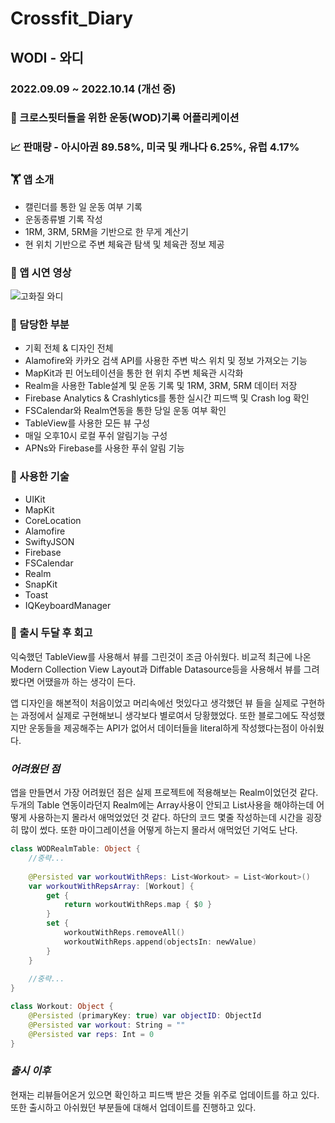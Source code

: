 # Crossfit_Diary

## **WODI - 와디**
### 2022.09.09 ~ 2022.10.14 (개선 중)

### 💪 크로스핏터들을 위한 운동(WOD)기록 어플리케이션

### 📈 판매량 - 아시아권 89.58%, 미국 및 캐나다 6.25%, 유럽 4.17% 

### **🏋️ 앱 소개**
- 캘린더를 통한 일 운동 여부 기록
- 운동종류별 기록 작성
- 1RM, 3RM, 5RM을 기반으로 한 무게 계산기
- 현 위치 기반으로 주변 체육관 탐색 및 체육관 정보 제공

### **📀 앱 시연 영상**
![고화질 와디](https://user-images.githubusercontent.com/81205931/207816102-7fd30ea2-c354-4370-83e1-3d83f373fd58.gif)

### **📱 담당한 부분** 

- 기획 전체 & 디자인 전체
- Alamofire와 카카오 검색 API를 사용한 주변 박스 위치 및 정보 가져오는 기능 
- MapKit과 핀 어노테이션을 통한 현 위치 주변 체육관 시각화
- Realm을 사용한 Table설계 및 운동 기록 및 1RM, 3RM, 5RM 데이터 저장
- Firebase Analytics & Crashlytics를 통한 실시간 피드백 및 Crash log 확인
- FSCalendar와 Realm연동을 통한 당일 운동 여부 확인
- TableView를 사용한 모든 뷰 구성
- 매일 오후10시 로컬 푸쉬 알림기능 구성
- APNs와 Firebase를 사용한 푸쉬 알림 기능 

### **📌 사용한 기술**

- UIKit
- MapKit
- CoreLocation
- Alamofire
- SwiftyJSON
- Firebase
- FSCalendar
- Realm
- SnapKit
- Toast
- IQKeyboardManager

### **📝 출시 두달 후 회고**
익숙했던 TableView를 사용해서 뷰를 그린것이 조금 아쉬웠다. 비교적 최근에 나온 Modern Collection View Layout과 Diffable Datasource등을 사용해서 뷰를 그려봤다면 어땠을까 하는 생각이 든다.

앱 디자인을 해본적이 처음이었고 머리속에선 멋있다고 생각했던 뷰 들을 실제로 구현하는 과정에서 실제로 구현해보니 생각보다 별로여서 당황했었다. 또한 블로그에도 작성했지만 운동들을 제공해주는 API가 없어서 데이터들을 literal하게 작성했다는점이 아쉬웠다.

### ___어려웠던 점___
앱을 만들면서 가장 어려웠던 점은 실제 프로젝트에 적용해보는 Realm이었던것 같다. 두개의 Table 연동이라던지 Realm에는 Array사용이 안되고 List사용을 해야하는데 어떻게 사용하는지 몰라서 애먹었었던 것 같다. 하단의 코드 몇줄 작성하는데 시간을 굉장히 많이 썼다. 또한 마이그레이션을 어떻게 하는지 몰라서 애먹었던 기억도 난다.

``` swift
class WODRealmTable: Object {
	//중략...
	
	@Persisted var workoutWithReps: List<Workout> = List<Workout>()
    var workoutWithRepsArray: [Workout] {
        get {
            return workoutWithReps.map { $0 }
        }
        set {
            workoutWithReps.removeAll()
            workoutWithReps.append(objectsIn: newValue)
        }
    }
	
	//중략...
}

class Workout: Object {
    @Persisted (primaryKey: true) var objectID: ObjectId
    @Persisted var workout: String = ""
    @Persisted var reps: Int = 0
}
```

### ___출시 이후___
현재는 리뷰들어온거 있으면 확인하고 피드백 받은 것들 위주로 업데이트를 하고 있다. 또한 출시하고 아쉬웠던 부분들에 대해서 업데이트를 진행하고 있다.

